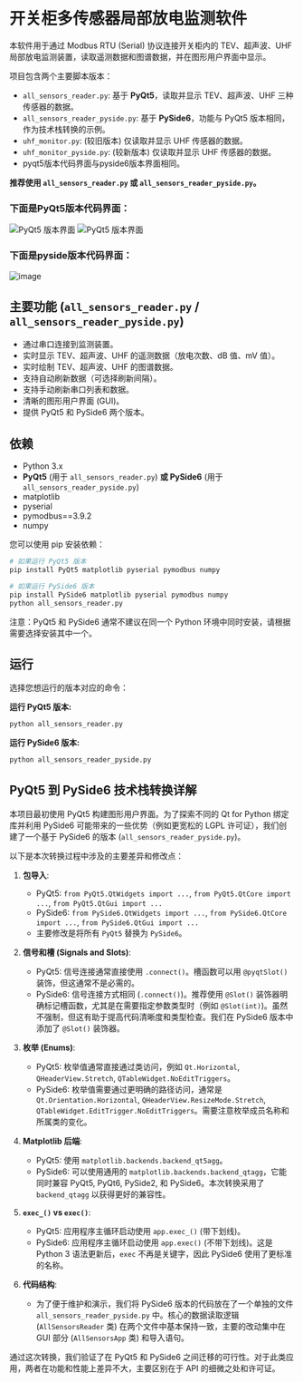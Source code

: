 # 开关柜多传感器局部放电监测软件

本软件用于通过 Modbus RTU (Serial) 协议连接开关柜内的 TEV、超声波、UHF 局部放电监测装置，读取遥测数据和图谱数据，并在图形用户界面中显示。

项目包含两个主要脚本版本：
*   `all_sensors_reader.py`: 基于 **PyQt5**，读取并显示 TEV、超声波、UHF 三种传感器的数据。
*   `all_sensors_reader_pyside.py`: 基于 **PySide6**，功能与 PyQt5 版本相同，作为技术栈转换的示例。
*   `uhf_monitor.py`: (较旧版本) 仅读取并显示 UHF 传感器的数据。
*   `uhf_monitor_pyside.py`: (较新版本) 仅读取并显示 UHF 传感器的数据。
*   pyqt5版本代码界面与pyside6版本界面相同。

**推荐使用 `all_sensors_reader.py` 或 `all_sensors_reader_pyside.py`。**
### 下面是PyQt5版本代码界面：
![PyQt5 版本界面](https://github.com/user-attachments/assets/7090f3b4-c4a4-4268-acf8-1ab8d1d09a26)
![PyQt5 版本界面](https://github.com/user-attachments/assets/d0a539c1-3743-4240-b75a-77268d1cff96)

### 下面是pyside版本代码界面：
![image](https://github.com/user-attachments/assets/c584869f-4962-4021-a323-f1a8136cf46b)




## 主要功能 (`all_sensors_reader.py` / `all_sensors_reader_pyside.py`)

*   通过串口连接到监测装置。
*   实时显示 TEV、超声波、UHF 的遥测数据（放电次数、dB 值、mV 值）。
*   实时绘制 TEV、超声波、UHF 的图谱数据。
*   支持自动刷新数据（可选择刷新间隔）。
*   支持手动刷新串口列表和数据。
*   清晰的图形用户界面 (GUI)。
*   提供 PyQt5 和 PySide6 两个版本。

## 依赖

*   Python 3.x
*   **PyQt5** (用于 `all_sensors_reader.py`) **或 PySide6** (用于 `all_sensors_reader_pyside.py`)
*   matplotlib
*   pyserial
*   pymodbus==3.9.2
*   numpy

您可以使用 pip 安装依赖：
```bash
# 如果运行 PyQt5 版本
pip install PyQt5 matplotlib pyserial pymodbus numpy

# 如果运行 PySide6 版本
pip install PySide6 matplotlib pyserial pymodbus numpy
python all_sensors_reader.py
```

注意：PyQt5 和 PySide6 通常不建议在同一个 Python 环境中同时安装，请根据需要选择安装其中一个。




## 运行

选择您想运行的版本对应的命令：

**运行 PyQt5 版本:**
```bash
python all_sensors_reader.py
```

**运行 PySide6 版本:**
```bash
python all_sensors_reader_pyside.py
```

## PyQt5 到 PySide6 技术栈转换详解

本项目最初使用 PyQt5 构建图形用户界面。为了探索不同的 Qt for Python 绑定库并利用 PySide6 可能带来的一些优势（例如更宽松的 LGPL 许可证），我们创建了一个基于 PySide6 的版本 (`all_sensors_reader_pyside.py`)。

以下是本次转换过程中涉及的主要差异和修改点：

1.  **包导入**:
    *   PyQt5: `from PyQt5.QtWidgets import ...`, `from PyQt5.QtCore import ...`, `from PyQt5.QtGui import ...`
    *   PySide6: `from PySide6.QtWidgets import ...`, `from PySide6.QtCore import ...`, `from PySide6.QtGui import ...`
    *   主要修改是将所有 `PyQt5` 替换为 `PySide6`。

2.  **信号和槽 (Signals and Slots)**:
    *   PyQt5: 信号连接通常直接使用 `.connect()`。槽函数可以用 `@pyqtSlot()` 装饰，但这通常不是必需的。
    *   PySide6: 信号连接方式相同 (`.connect()`)。推荐使用 `@Slot()` 装饰器明确标记槽函数，尤其是在需要指定参数类型时（例如 `@Slot(int)`)。虽然不强制，但这有助于提高代码清晰度和类型检查。我们在 PySide6 版本中添加了 `@Slot()` 装饰器。

3.  **枚举 (Enums)**:
    *   PyQt5: 枚举值通常直接通过类访问，例如 `Qt.Horizontal`, `QHeaderView.Stretch`, `QTableWidget.NoEditTriggers`。
    *   PySide6: 枚举值需要通过更明确的路径访问，通常是 `Qt.Orientation.Horizontal`, `QHeaderView.ResizeMode.Stretch`, `QTableWidget.EditTrigger.NoEditTriggers`。需要注意枚举成员名称和所属类的变化。

4.  **Matplotlib 后端**:
    *   PyQt5: 使用 `matplotlib.backends.backend_qt5agg`。
    *   PySide6: 可以使用通用的 `matplotlib.backends.backend_qtagg`，它能同时兼容 PyQt5, PyQt6, PySide2, 和 PySide6。本次转换采用了 `backend_qtagg` 以获得更好的兼容性。

5.  **`exec_()` vs `exec()`**:
    *   PyQt5: 应用程序主循环启动使用 `app.exec_()` (带下划线)。
    *   PySide6: 应用程序主循环启动使用 `app.exec()` (不带下划线)。这是 Python 3 语法更新后，`exec` 不再是关键字，因此 PySide6 使用了更标准的名称。

6.  **代码结构**:
    *   为了便于维护和演示，我们将 PySide6 版本的代码放在了一个单独的文件 `all_sensors_reader_pyside.py` 中。核心的数据读取逻辑 (`AllSensorsReader` 类) 在两个文件中基本保持一致，主要的改动集中在 GUI 部分 (`AllSensorsApp` 类) 和导入语句。

通过这次转换，我们验证了在 PyQt5 和 PySide6 之间迁移的可行性。对于此类应用，两者在功能和性能上差异不大，主要区别在于 API 的细微之处和许可证。
```

        
